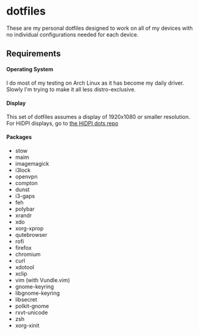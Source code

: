 # dotfiles
These are my personal dotfiles designed to work on all of my devices with no individual configurations needed for each device. 

## Requirements

#### Operating System

I do most of my testing on Arch Linux as it has become my daily driver. Slowly I'm trying to make it all less distro-exclusive.

#### Display

This set of dotfiles assumes a display of 1920x1080 or smaller resolution. For HiDPI displays, go to [the HiDPI dots repo](https://github.com/astrakk/dots-hidpi)

#### Packages

  - stow
  - maim
  - imagemagick
  - i3lock
  - openvpn
  - compton
  - dunst
  - i3-gaps
  - feh 
  - polybar
  - xrandr
  - xdo 
  - xorg-xprop
  - qutebrowser
  - rofi
  - firefox
  - chromium
  - curl
  - xdotool
  - xclip
  - vim (with Vundle.vim)
  - gnome-keyring
  - libgnome-keyring
  - libsecret
  - polkit-gnome
  - rxvt-unicode
  - zsh
  - xorg-xinit

